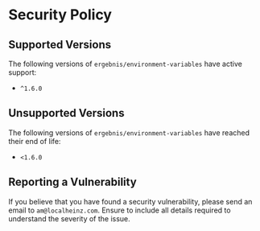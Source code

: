 # Security Policy

## Supported Versions

The following versions of `ergebnis/environment-variables` have active support:

- `^1.6.0`

## Unsupported Versions

The following versions of `ergebnis/environment-variables` have reached their end of life:

- `<1.6.0`

## Reporting a Vulnerability

If you believe that you have found a security vulnerability, please send an email to `am@localheinz.com`. Ensure to include all details required to understand the severity of the issue.
